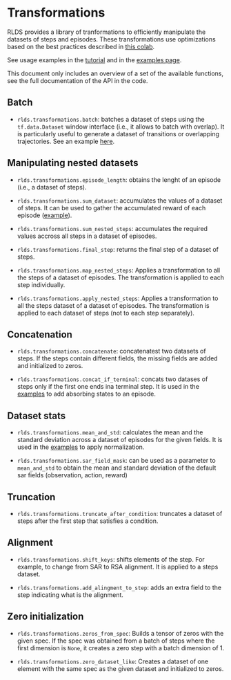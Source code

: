 # Transformations

RLDS provides a library of tranformations to efficiently manipulate the datasets
of steps and episodes. These transformations use optimizations based on the best
practices described in
[this colab](https://colab.research.google.com/github/google-research/rlds/blob/main/rlds/examples/rlds_performance.ipynb).

See usage examples in the
[tutorial](https://colab.research.google.com/github/google-research/rlds/blob/main/rlds/examples/rlds_tutorial.ipynb)
and in the [examples page](docs/examples.md).

This document only includes an overview of a set of the available functions, see
the full documentation of the API in the code.

## Batch

*   `rlds.transformations.batch`: batches a dataset of steps using the
    `tf.data.Dataset` window interface (i.e., it allows to batch with overlap).
    It is particularly useful to generate a dataset of transitions or
    overlapping trajectories. See an example
    [here](https://colab.research.google.com/github/google-research/rlds/blob/main/rlds/examples/rlds_tutorial.ipynb#scrollTo=TGT3YfzFOrBm).

## Manipulating nested datasets

*   `rlds.transformations.episode_length`: obtains the lenght of an episode
    (i.e., a dataset of steps).

*   `rlds.transformations.sum_dataset`: accumulates the values of a dataset of
    steps. It can be used to gather the accumulated reward of each episode
    ([example](https://colab.research.google.com/github/google-research/rlds/blob/main/rlds/examples/rlds_tutorial.ipynb#scrollTo=nblDjpJ6M1-u)).

*   `rlds.transformations.sum_nested_steps`: accumulates the required values
    accross all steps in a dataset of episodes.

*   `rlds.transformations.final_step`: returns the final step of a dataset of
    steps.

*   `rlds.transformations.map_nested_steps`: Applies a transformation to all the
    steps of a dataset of episodes. The transformation is applied to each step
    individually.

*   `rlds.transformations.apply_nested_steps`: Applies a transformation to all
    the steps dataset of a dataset of episodes. The transformation is applied to
    each dataset of steps (not to each step separately).

## Concatenation

*   `rlds.transformations.concatenate`: concatenatest two datasets of steps. If
    the steps contain different fields, the missing fields are added and
    initialized to zeros.

*   `rlds.transformations.concat_if_terminal`: concats two datases of steps only
    if the first one ends ina terminal step. It is used in the
    [examples](https://colab.research.google.com/github/google-research/rlds/blob/main/rlds/examples/rlds_examples.ipynb#scrollTo=pWNhxwJzOUJv)
    to add absorbing states to an episode.

## Dataset stats

*   `rlds.transformations.mean_and_std`: calculates the mean and the standard
    deviation across a dataset of episodes for the given fields. It is used in
    the
    [examples](https://colab.research.google.com/github/google-research/rlds/blob/main/rlds/examples/rlds_tutorial.ipynb#scrollTo=Z0TITfo_4oZr)
    to apply normalization.

*   `rlds.transformations.sar_field_mask`: can be used as a parameter to
    `mean_and_std` to obtain the mean and standard deviation of the default sar
    fields (observation, action, reward)

## Truncation

*   `rlds.transformations.truncate_after_condition`: truncates a dataset of
    steps after the first step that satisfies a condition.

## Alignment

*   `rlds.transformations.shift_keys`: shifts elements of the step. For example,
    to change from SAR to RSA alignment. It is applied to a steps dataset.

*   `rlds.transformations.add_alingment_to_step`: adds an extra field to the
    step indicating what is the alignment.

## Zero initialization

*   `rlds.transformations.zeros_from_spec`: Builds a tensor of zeros with the
    given spec. If the spec was obtained from a batch of steps where the first
    dimension is `None`, it creates a zero step with a batch dimension of 1.

*   `rlds.transformations.zero_dataset_like`: Creates a dataset of one element
    with the same spec as the given dataset and initialized to zeros.
